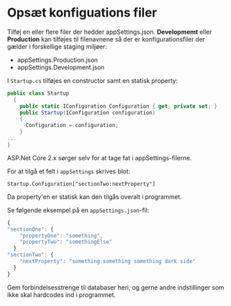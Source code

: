 # Opsæt konfiguations filer
Tilføj en eller flere filer der hedder appSettings.json. __Developmemt__ eller __Production__ kan tilføjes til filenavnene så der er konfigurationsfiler der gælder i forskellige staging miljøer:

- appSettings.Production.json
- appSettings.Development.json

I `Startup.cs` tilføjes en constructor samt en statisk property:

```C#
public class Startup
  {
    public static IConfiguration Configuration { get; private set; }
    public Startup(IConfiguration configuration)
    {
      Configuration = configuration;
    }
...
}
```

ASP.Net Core 2.x sørger selv for at tage fat i appSettings-filerne.

For at tilgå et felt i `appSettings` skrives blot:
``` 
Startup.Configuration["sectionTwo:nextProperty"]

```
Da property'en er statisk kan den tilgås overalt i programmet.

Se følgende eksempel på en `appSettings.json`-fil:
```js
{
"sectionOne": {
    "propertyOne": "something",
    "propertyTwo": "somethingElse"
  }
"sectionTwo": {
    "nextProperty": "something something something dark side"
  }
}

```

Gem forbindelsesstrenge til databaser heri, og gerne andre indstillinger som ikke skal hardcodes ind i programmet.
